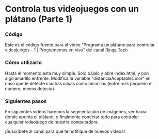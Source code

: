 # Controla tus videojuegos con un plátano (Parte 1)

### Código

Este es el código fuente para el video "Programa un plátano para controlar videojuegos - 1 | Programemos en vivo" del canal [Ringa Tech](https://youtube.com/c/RingaTech)

### Cómo utilizarlo
Hasta el momento está muy simple. Solo bájalo y abre index.html, y pon algo amarillo enfrente.
Modifica la variable "distanciaAceptableColor" en caso que te detecte muchas cosas como amarillas (entre más pequeño el número, menos detecta).

### Siguientes pasos
En siguientes videos haremos la segmentación de imágenes, ver hacia donde apunta el plátano, y finalmente conectar todo para controlar cualquier videojuego de nuestra computadora.

¡Suscríbete al canal para que te notifique de nuevos videos!